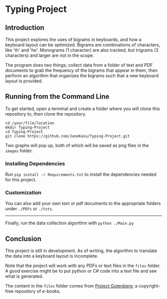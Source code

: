 # Typing Project
## Introduction
This project explores the uses of bigrams in keyboards, and how a keyboard layout can be optimized. Bigrams are combinations of characters, like 'th' and 'he'. Monograms (1 character) are also tracked, but trigrams (3 characters) and larger are not in the scope.

The program does two things; collect data from a folder of text and PDF documents to grab the frequency of the bigrams that appear in them, then perform an algorithm that organizes the bigrams such that a new keyboard layout is provided.

## Running from the Command Line
To get started, open a terminal and create a folder where you will clone this repository to, then clone the repository.

```
cd /your/file/location
mkdir Typing-Project
cd Typing-Project
git clone https://github.com/JanoKasu/Typing-Project.git
```

Two graphs will pop up, both of which will be saved as png files in the `images` folder.

### Installing Dependencies
Run `pip install -r Requirements.txt` to install the dependencies needed for this project.

### Customization
You can also add your own text or pdf documents to the appropriate folders under `./PDFs` or `./txts`.

---

Finally, run the data collection algorithm with `python ./Main.py`

## Conclusion
This project is still in development. As of writing, the algorithm to translate the data into a keyboard layout is incomplete.

Note that the project will work with any PDFs or text files in the `files` folder. A good exercise might be to put python or C# code into a text file and see what is generated.

The content in the `files` folder comes from [Project Gutenberg](https://www.gutenberg.org/); a copyright-free repository of e-books.